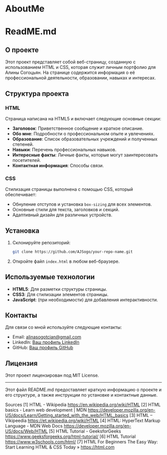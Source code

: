 # AboutMe
# ReadME.md

## О проекте
Этот проект представляет собой веб-страницу, созданную с использованием HTML и CSS, которая служит личным портфолио для Алины Согоцьян. На странице содержится информация о её профессиональной деятельности, образовании, навыках и интересах.

## Структура проекта

### HTML
Страница написана на HTML5 и включает следующие основные секции:
- **Заголовок**: Приветственное сообщение и краткое описание.
- **Обо мне**: Подробности о профессиональном опыте и увлечениях.
- **Образование**: Список образовательных учреждений и полученных степеней.
- **Навыки**: Перечень профессиональных навыков.
- **Интересные факты**: Личные факты, которые могут заинтересовать посетителей.
- **Контактная информация**: Способы связи.

### CSS
Стилизация страницы выполнена с помощью CSS, который обеспечивает:
- Обнуление отступов и установка `box-sizing` для всех элементов.
- Основные стили для текста, заголовков и секций.
- Адаптивный дизайн для различных устройств.

## Установка
1. Склонируйте репозиторий:
   ```bash
   git clone https://github.com/AJSogo/your-repo-name.git
   ```
2. Откройте файл `index.html` в любом веб-браузере.

## Используемые технологии
- **HTML5**: Для разметки структуры страницы.
- **CSS3**: Для стилизации элементов страницы.
- **JavaScript**: (при необходимости) для добавления интерактивности.

## Контакты
Для связи со мной используйте следующие контакты:
- Email: [alinasogotcian@gmail.com](mailto:alinasogotcian@gmail.com)
- LinkedIn: [Ваш профиль LinkedIn](https://www.linkedin.com/in/yourprofile)
- GitHub: [Ваш профиль GitHub](https://github.com/AJSogo)

## Лицензия
Этот проект лицензирован под MIT License. 

---

Этот файл README.md предоставляет краткую информацию о проекте и его структуре, а также инструкции по установке и контактные данные.

Sources
[1] HTML - Wikipedia https://en.wikipedia.org/wiki/HTML
[2] HTML basics - Learn web development | MDN https://developer.mozilla.org/en-US/docs/Learn/Getting_started_with_the_web/HTML_basics
[3] HTML – Vikipeedia https://et.wikipedia.org/wiki/HTML
[4] HTML: HyperText Markup Language - MDN Web Docs https://developer.mozilla.org/en-US/docs/Web/HTML
[5] HTML Tutorial - GeeksforGeeks https://www.geeksforgeeks.org/html-tutorial/
[6] HTML Tutorial https://www.w3schools.com/html/
[7] HTML For Beginners The Easy Way: Start Learning HTML & CSS Today » https://html.com
